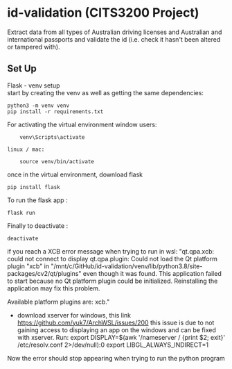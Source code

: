 # id-validation (CITS3200 Project)

Extract data from all types of Australian driving licenses and Australian and international passports and validate the id (i.e. check it hasn't been altered or tampered with).

## Set Up

Flask - venv setup  
start by creating the venv as well as getting the same dependencies:

    python3 -m venv venv
    pip install -r requirements.txt 

For activating the virtual environment
    window users:
        
        venv\Scripts\activate

    linux / mac:

        source venv/bin/activate
    
once in the virtual environment, download flask 
    
    pip install flask

To run the flask app :

    flask run

Finally to deactivate :

    deactivate


if you reach a XCB error message when trying to run in wsl:
"qt.qpa.xcb: could not connect to display 
qt.qpa.plugin: Could not load the Qt platform plugin "xcb" in "/mnt/c/GitHub/id-validation/venv/lib/python3.8/site-packages/cv2/qt/plugins" even though it was found.
This application failed to start because no Qt platform plugin could be initialized. Reinstalling the application may fix this problem.

Available platform plugins are: xcb."
- download xserver for windows, this link https://github.com/yuk7/ArchWSL/issues/200
    this issue is due to not gaining access to displaying an app on the windows and can be fixed with xserver.
Run:
    export DISPLAY=$(awk '/nameserver / {print $2; exit}' /etc/resolv.conf 2>/dev/null):0
    export LIBGL_ALWAYS_INDIRECT=1

Now the error should stop appearing when trying to run the python program